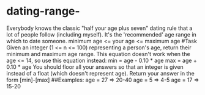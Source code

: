 # dating-range-
Everybody knows the classic "half your age plus seven" dating rule that a lot of people follow (including myself). It's the 'recommended' age range in which to date someone.  minimum age &lt;= your age &lt;= maximum age #Task Given an integer (1 &lt;= n &lt;= 100) representing a person's age, return their minimum and maximum age range. This equation doesn't work when the age &lt;= 14, so use this equation instead: min = age - 0.10 * age max = age + 0.10 * age You should floor all your answers so that an integer is given instead of a float (which doesn't represent age). Return your answer in the form [min]-[max] ##Examples: age = 27   =>   20-40 age = 5    =>   4-5 age = 17   =>   15-20
